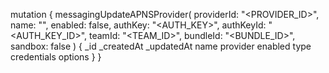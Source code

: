 mutation {
    messagingUpdateAPNSProvider(
        providerId: "<PROVIDER_ID>",
        name: "<NAME>",
        enabled: false,
        authKey: "<AUTH_KEY>",
        authKeyId: "<AUTH_KEY_ID>",
        teamId: "<TEAM_ID>",
        bundleId: "<BUNDLE_ID>",
        sandbox: false
    ) {
        _id
        _createdAt
        _updatedAt
        name
        provider
        enabled
        type
        credentials
        options
    }
}
